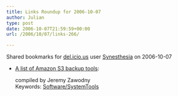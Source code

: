 ```yaml
---
title: Links Roundup for 2006-10-07
author: Julian
type: post
date: 2006-10-07T21:59:59+00:00
url: /2006/10/07/links-266/

---
```

Shared bookmarks for [del.icio.us][1] user  [Synesthesia][2] on 2006-10-07

  * [A list of Amazon S3 backup tools][3]:
  
    compiled by Jeremy Zawodny   
    Keywords: [Software/SystemTools][4]

 [1]: https://del.icio.us/
 [2]: https://del.icio.us/synesthesia
 [3]: https://jeremy.zawodny.com/blog/archives/007641.html "https://jeremy.zawodny.com/blog/archives/007641.html"
 [4]: https://del.icio.us/synesthesia/Software/SystemTools